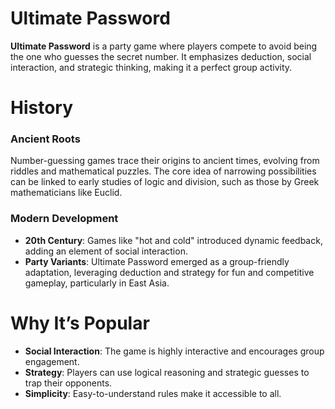 # Ultimate Password
**Ultimate Password** is a party game where players compete to avoid being the one who guesses the secret number. It emphasizes deduction, social interaction, and strategic thinking, making it a perfect group activity.

# History
### Ancient Roots
Number-guessing games trace their origins to ancient times, evolving from riddles and mathematical puzzles. The core idea of narrowing possibilities can be linked to early studies of logic and division, such as those by Greek mathematicians like Euclid.

### Modern Development
- **20th Century**: Games like "hot and cold" introduced dynamic feedback, adding an element of social interaction.
- **Party Variants**: Ultimate Password emerged as a group-friendly adaptation, leveraging deduction and strategy for fun and competitive gameplay, particularly in East Asia.

# Why It’s Popular
- **Social Interaction**: The game is highly interactive and encourages group engagement.
- **Strategy**: Players can use logical reasoning and strategic guesses to trap their opponents.
- **Simplicity**: Easy-to-understand rules make it accessible to all.

